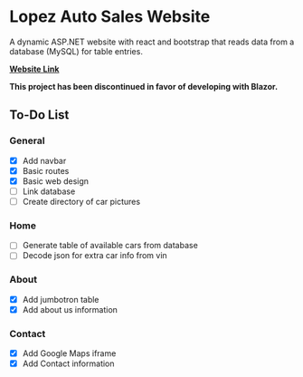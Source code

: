 # Lopez Auto Sales Website

A dynamic ASP.NET website with react and bootstrap that reads data from a database (MySQL) for table entries.

**[Website Link](https://lopezwebsite20190616115916.azurewebsites.net/contact)**

**This project has been discontinued in favor of developing with Blazor.**

## To-Do List
### General
- [x] Add navbar
- [x] Basic routes
- [x] Basic web design
- [ ] Link database
- [ ] Create directory of car pictures
### Home
- [ ] Generate table of available cars from database
- [ ] Decode json for extra car info from vin
### About
- [x] Add jumbotron table
- [x] Add about us information
### Contact
- [x] Add Google Maps iframe
- [x] Add Contact information
